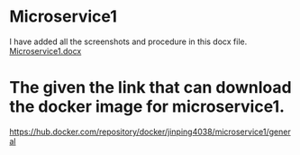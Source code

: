 # Microservice1
I have added all the screenshots and procedure in this docx file.
[Microservice1.docx](https://github.com/Jinping4038/Microservice1/files/10551883/Microservice1.docx)
# The given the link that can download the docker image for microservice1.
https://hub.docker.com/repository/docker/jinping4038/microservice1/general
